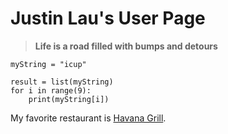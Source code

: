 # Justin Lau's User Page

> **Life is a road filled with bumps and detours**

```
myString = "icup"

result = list(myString)
for i in range(9):
    print(myString[i])

```

My favorite restaurant is [Havana Grill](https://www.havanagrillrestaurants.com/).

